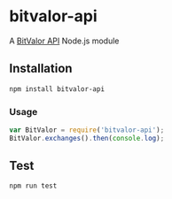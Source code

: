 # bitvalor-api
A [BitValor API](http://bitvalor.com/api) Node.js module

## Installation
```sh
npm install bitvalor-api
```

### Usage
```javascript
var BitValor = require('bitvalor-api');
BitValor.exchanges().then(console.log);
```

## Test
```sh
npm run test
```
